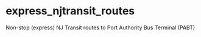 # express_njtransit_routes
Non-stop (express) NJ Transit routes to Port Authority Bus Terminal (PABT)
